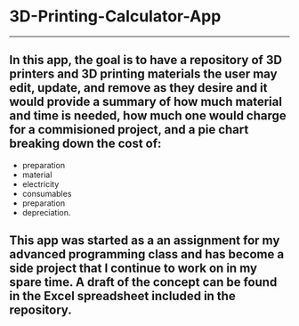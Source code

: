 # 3D-Printing-Calculator-App

___

## In this app, the goal is to have a repository of 3D printers and 3D printing materials the user may edit, update, and remove as they desire and it would provide a summary of how much material and time is needed, how much one would charge for a commisioned project, and a pie chart breaking down the cost of:

- preparation
- material
- electricity
- consumables
- preparation
- depreciation.

## This app was started as a an assignment for my advanced programming class and has become a side project that I continue to work on in my spare time. A draft of the concept can be found in the Excel spreadsheet included in the repository.
